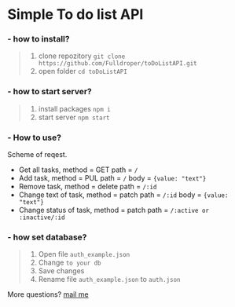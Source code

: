 # Simple To do list API
### - how to install?
> 1. clone repozitory
`git clone https://github.com/Fulldroper/toDoListAPI.git`
> 2. open folder
`cd toDoListAPI` 
### - how to start server?
> 1. install packages
`npm i`
> 2. start server
`npm start`
### - How to use?

Scheme of reqest.
- Get all tasks, method = GET path = `/`
- Add task, method = PUL path = `/` body = `{value: "text"}`
- Remove task, method = delete path = `/:id`
- Change text of task, method = patch path = `/:id` body = `{value: "text"}`
- Change status of task, method = patch path = `/:active or :inactive/:id`
  
### - how set database?
> 1. Open file `auth_example.json`
> 2. Change `to your db`
> 3. Save changes
> 4. Rename file `auth_example.json` to `auth.json`

More questions? [mail me](mailto://full_droper.pm.me)
